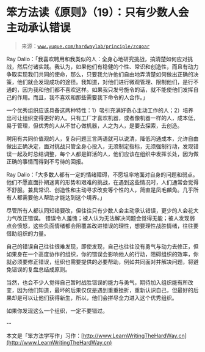 # 笨方法读《原则》（19）：只有少数人会主动承认错误

> 来源：[`www.yuque.com/hardwaylab/principle/zcqoar`](https://www.yuque.com/hardwaylab/principle/zcqoar)



Ray Dalio：「我喜欢聘用和我类似的人：全身心地研究挑战，搞清楚如何应对挑战，然后付诸实践。我认为，如果他们有稳健的个性、常识和创造性，而且有动力争取实现我们共同的使命，那么，只要我允许他们自由地弄清楚如何做出正确的决策，他们就会发现成功的途径。我知道，对他们进行微观管理、限制他们，是行不通的，因为我和他们都不喜欢这样。如果我只发号施令的话，就不能使他们发挥自己的作用。而且，我不喜欢和那些需要我下命令的人合作。」 

一个优秀组织应该具备这两种特性：1）吸引充满好奇心主动工作的人；2）培养出可让组织变得更好的人。只有工厂才喜欢机器，或者像机器一样的人，成本低，易于管理，但优秀的人从不甘心做机器，人之为人，是要去探索，去创造。 

聘用有共同价值观的人，复杂问题三言两语就可以说清，降低沟通成本，允许自由做出正确决定，面对挑战只管全身心投入，无须制定指标，无须强制行动，发现错误一起及时总结调整，每个人都是鲜活的人，他们应该在组织中发挥长处，因为做正确的事情而得到不亏待的回报。 

Ray Dalio：「大多数人都有一定的情绪障碍，不愿坦率地面对自身的问题和弱点。他们不愿直面扑朔迷离的形势和艰难的挑战，在遇到这些情况时，人们通常会觉得不舒服。兼具常识、创造性和主动寻求改变等个性的人，简直是凤毛麟角。几乎所有人都需要他人帮助才能达到这个境界。」 

尽管所有人都认同知错要改，但往往只有少数人会主动承认错误，更少的人会花大力气改正错误。 错误令人羞愧；被人认为无法解决问题会觉得无能；被人发现弱点会愤怒，这些负面情绪都会阻覆盖改进错误的理性，想要理性战胜情绪，往往要借助组织的力量。 

自己的错误自己往往很难发现，即使发现，自己也往往没有勇气与动力去修正，但如果身在一个高度协作的组织，你的错误会影响他人的行动，阻碍组织的效率，你就必须要修正错误，组织也需要提供的必要帮助，例如共同面对并解决问题，将避免错误的复盘总结成原则。 

当然，也会不少人觉得自己暂时战胜错误的能力与勇气，期待加入组织能有所改变，因为他们知道，最坏的后果仅仅是遇到重重挫折，重新认识自己，但最好的后果却是可以让他们获得新生，所以，他们会拼尽全力进入这个优秀组织。 

如果你发现这么一个组织，一定不要错过。 

-- 

本文是「笨方法学写作」习作：[http://www.LearnWritingTheHardWay.cn](http://www.LearnWritingTheHardWay.cn)